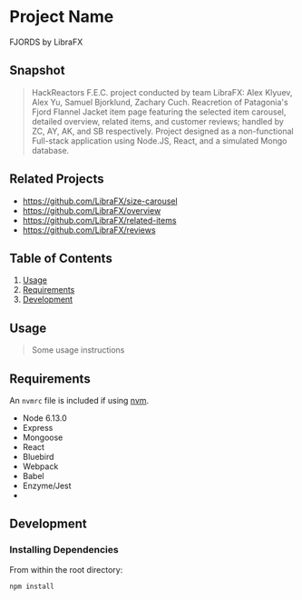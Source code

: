 # Project Name
FJORDS by LibraFX

## Snapshot

> HackReactors F.E.C. project conducted by team LibraFX: Alex Klyuev, Alex Yu, Samuel Bjorklund, Zachary Cuch.
Reacretion of Patagonia's Fjord Flannel Jacket item page featuring the selected item carousel, detailed overview, related items, and customer reviews; handled by ZC, AY, AK, and SB respectively.
Project designed as a non-functional Full-stack application using Node.JS, React, and a simulated Mongo database.


## Related Projects

  - https://github.com/LibraFX/size-carousel
  - https://github.com/LibraFX/overview
  - https://github.com/LibraFX/related-items
  - https://github.com/LibraFX/reviews

## Table of Contents

1. [Usage](#Usage)
1. [Requirements](#requirements)
1. [Development](#development)

## Usage

> Some usage instructions

## Requirements

An `nvmrc` file is included if using [nvm](https://github.com/creationix/nvm).

- Node 6.13.0
- Express
- Mongoose
- React
- Bluebird
- Webpack
- Babel
- Enzyme/Jest
-

## Development

### Installing Dependencies

From within the root directory:

```sh
npm install
```

